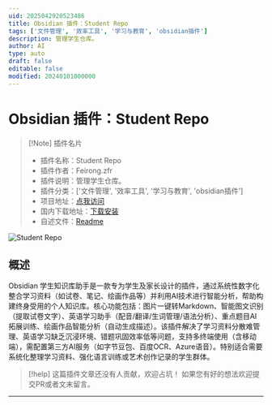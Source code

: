```yaml
---
uid: 2025042920523486
title: Obsidian 插件：Student Repo
tags: ['文件管理', '效率工具', '学习与教育', 'obsidian插件']
description: 管理学生仓库。
author: AI
type: auto
draft: false
editable: false
modified: 20240101000000
---
```


# Obsidian 插件：Student Repo

> [!Note] 插件名片
> - 插件名称：Student Repo
> - 插件作者：Feirong.zfr
> - 插件说明：管理学生仓库。
> - 插件分类：['文件管理', '效率工具', '学习与教育', 'obsidian插件']
> - 项目地址：[点我访问](https://github.com/yingflower/obsidian-stu-repo-helper)
> - 国内下载地址：[下载安装](https://pkmer.cn/products/plugin/pluginMarket/?stu-repo-helper)
> - 自述文件：[Readme](https://ghproxy.net/https://raw.githubusercontent.com/yingflower/obsidian-stu-repo-helper/master/README.md)

![Student Repo](https://cdn.pkmer.cn/covers/stu-repo-helper_2_0.png!pkmer)

## 概述

Obsidian 学生知识库助手是一款专为学生及家长设计的插件，通过系统性数字化整合学习资料（如试卷、笔记、绘画作品等）并利用AI技术进行智能分析，帮助构建终身受用的个人知识库。核心功能包括：图片一键转Markdown、智能图文识别（提取试卷文字）、英语学习助手（配音/翻译/生词管理/语法分析）、重点题目AI拓展训练、绘画作品智能分析（自动生成描述）。该插件解决了学习资料分散难管理、英语学习缺乏沉浸环境、错题巩固效率低等问题，支持多终端使用（含移动端），需配置第三方AI服务（如字节豆包、百度OCR、Azure语音）。特别适合需要系统化整理学习资料、强化语言训练或艺术创作记录的学生群体。


> [!help] 
> 这篇插件文章还没有人贡献，欢迎占坑！
> 如果您有好的想法欢迎提交PR或者文末留言。
> 

---



